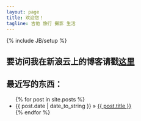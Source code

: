 ```yaml
---
layout: page
title: 欢迎您！
tagline: 吉他 旅行 摄影 生活
---
```

{% include JB/setup %}

## 要访问我在新浪云上的博客请戳[这里](http://sealzhang.tk)

## 最近写的东西：

<ul class="posts">
  {% for post in site.posts %}
    <li><span>{{ post.date | date_to_string }}</span> &raquo; <a href="{{ BASE_PATH }}{{ post.url }}">{{ post.title }}</a></li>
  {% endfor %}
</ul>